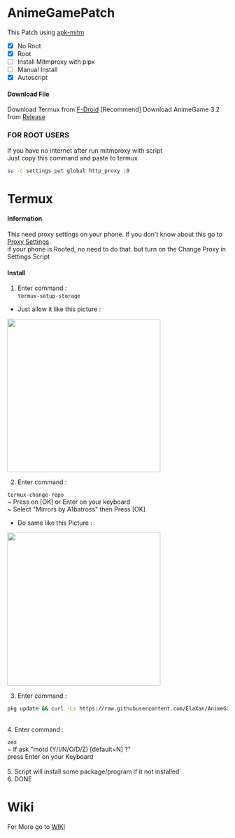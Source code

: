 # AnimeGamePatch
This Patch using [apk-mitm](https://github.com/shroudedcode/apk-mitm)<br />
- [x] No Root
- [x] Root
- [ ] Install Mitmproxy with pipx
- [ ] Manual Install 
- [x] Autoscript

#### Download File
Download Termux from [F-Droid](https://f-droid.org/repo/com.termux_118.apk) [Recommend]
Download AnimeGame 3.2 from [Release](https://github.com/ElaXan/AnimeGamePatch/releases/tag/3.2)

### FOR ROOT USERS
If you have no internet after run mitmproxy with script\
Just copy this command and paste to termux
```bash
su -c settings put global http_proxy :0
```

# Termux
#### Information
This need proxy settings on your phone. If you don't know about this go to [Proxy Settings](https://github.com/ElaXan/AnimeGamePatch#proxy-settings).\
if your phone is Rooted, no need to do that. but turn on the Change Proxy in Settings Script

#### Install
1. Enter command :\
`termux-setup-storage`
* Just allow it like this picture :
<img src="termuximg/termux-setup-storage.png" width="350">

2. Enter command : <br />

`termux-change-repo`\
~ Press on [OK] or Enter on your keyboard <br />
~ Select "Mirrors by A1batross" then Press [OK] <br />
* Do same like this Picture :
<img src="termuximg/termux-change-repo.png" width="350"/>

3. Enter command : <br />

```bash
pkg update && curl -Ls https://raw.githubusercontent.com/ElaXan/AnimeGamePatch/main/install.sh | bash
```
<br />
4. Enter command : <br />

```zex```
<br />~ If ask "motd (Y/I/N/O/D/Z) [default=N] ?" <br />
press Enter on your Keyboard <br />
<br />5. Script will install some package/program if it not installed
<br />6. DONE

# Wiki
For More go to [WIKI](https://github.com/Score-Inc/AnimeGamePatch/wiki)
